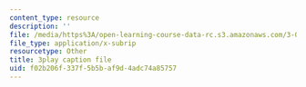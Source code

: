 ```yaml
---
content_type: resource
description: ''
file: /media/https%3A/open-learning-course-data-rc.s3.amazonaws.com/3-091sc-introduction-to-solid-state-chemistry-fall-2010/f02b206f337f5b5baf9d4adc74a85757_j9DVXVwVyc4.vtt
file_type: application/x-subrip
resourcetype: Other
title: 3play caption file
uid: f02b206f-337f-5b5b-af9d-4adc74a85757
---
```


